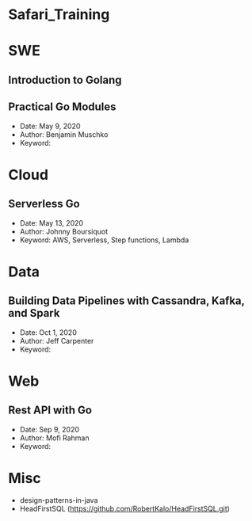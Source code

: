 # Safari_Training

# SWE
## Introduction to Golang

## Practical Go Modules
* Date: May 9, 2020
* Author: Benjamin Muschko
* Keyword:

# Cloud
## Serverless Go
* Date: May 13, 2020
* Author: Johnny Boursiquot
* Keyword: AWS, Serverless, Step functions, Lambda

# Data
## Building Data Pipelines with Cassandra, Kafka, and Spark
* Date: Oct 1, 2020
* Author: Jeff Carpenter
* Keyword:

# Web
## Rest API with Go
* Date: Sep 9, 2020
* Author: Mofi Rahman
* Keyword:


# Misc
* design-patterns-in-java
* HeadFirstSQL (https://github.com/RobertKalo/HeadFirstSQL.git)